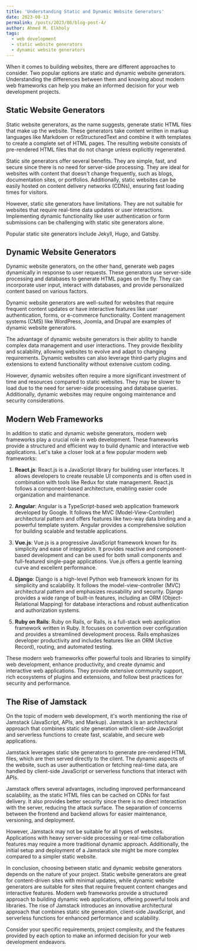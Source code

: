 ```yaml
---
title: 'Understanding Static and Dynamic Website Generators'
date: 2023-08-13
permalink: /posts/2023/08/blog-post-4/
author: Ahmed M. Elkholy
tags:
  - web development
  - static website generators
  - dynamic website generators
---
```

When it comes to building websites, there are different approaches to consider. Two popular options are static and dynamic website generators. Understanding the differences between them and knowing about modern web frameworks can help you make an informed decision for your web development projects.

## Static Website Generators

Static website generators, as the name suggests, generate static HTML files that make up the website. These generators take content written in markup languages like Markdown or reStructuredText and combine it with templates to create a complete set of HTML pages. The resulting website consists of pre-rendered HTML files that do not change unless explicitly regenerated.

Static site generators offer several benefits. They are simple, fast, and secure since there is no need for server-side processing. They are ideal for websites with content that doesn't change frequently, such as blogs, documentation sites, or portfolios. Additionally, static websites can be easily hosted on content delivery networks (CDNs), ensuring fast loading times for visitors.

However, static site generators have limitations. They are not suitable for websites that require real-time data updates or user interactions. Implementing dynamic functionality like user authentication or form submissions can be challenging with static site generators alone.

Popular static site generators include Jekyll, Hugo, and Gatsby.

## Dynamic Website Generators

Dynamic website generators, on the other hand, generate web pages dynamically in response to user requests. These generators use server-side processing and databases to generate HTML pages on the fly. They can incorporate user input, interact with databases, and provide personalized content based on various factors.

Dynamic website generators are well-suited for websites that require frequent content updates or have interactive features like user authentication, forms, or e-commerce functionality. Content management systems (CMS) like WordPress, Joomla, and Drupal are examples of dynamic website generators.

The advantage of dynamic website generators is their ability to handle complex data management and user interactions. They provide flexibility and scalability, allowing websites to evolve and adapt to changing requirements. Dynamic websites can also leverage third-party plugins and extensions to extend functionality without extensive custom coding.

However, dynamic websites often require a more significant investment of time and resources compared to static websites. They may be slower to load due to the need for server-side processing and database queries. Additionally, dynamic websites may require ongoing maintenance and security considerations.

## Modern Web Frameworks

In addition to static and dynamic website generators, modern web frameworks play a crucial role in web development. These frameworks provide a structured and efficient way to build dynamic and interactive web applications. Let's take a closer look at a few popular modern web frameworks:

1. **React.js**: React.js is a JavaScript library for building user interfaces. It allows developers to create reusable UI components and is often used in combination with tools like Redux for state management. React.js follows a component-based architecture, enabling easier code organization and maintenance.

2. **Angular**: Angular is a TypeScript-based web application framework developed by Google. It follows the MVC (Model-View-Controller) architectural pattern and offers features like two-way data binding and a powerful template system. Angular provides a comprehensive solution for building scalable and testable applications.

3. **Vue.js**: Vue.js is a progressive JavaScript framework known for its simplicity and ease of integration. It provides reactive and component-based development and can be used for both small components and full-featured single-page applications. Vue.js offers a gentle learning curve and excellent performance.

4. **Django**: Django is a high-level Python web framework known for its simplicity and scalability. It follows the model-view-controller (MVC) architectural pattern and emphasizes reusability and security. Django provides a wide range of built-in features, including an ORM (Object-Relational Mapping) for database interactions and robust authentication and authorization systems.

5. **Ruby on Rails**: Ruby on Rails, or Rails, is a full-stack web application framework written in Ruby. It focuses on convention over configuration and provides a streamlined development process. Rails emphasizes developer productivity and includes features like an ORM (Active Record), routing, and automated testing.

These modern web frameworks offer powerful tools and libraries to simplify web development, enhance productivity, and create dynamic and interactive web applications. They provide extensive community support, rich ecosystems of plugins and extensions, and follow best practices for security and performance.

## The Rise of Jamstack

On the topic of modern web development, it's worth mentioning the rise of Jamstack (JavaScript, APIs, and Markup). Jamstack is an architectural approach that combines static site generation with client-side JavaScript and serverless functions to create fast, scalable, and secure web applications.

Jamstack leverages static site generators to generate pre-rendered HTML files, which are then served directly to the client. The dynamic aspects of the website, such as user authentication or fetching real-time data, are handled by client-side JavaScript or serverless functions that interact with APIs.

Jamstack offers several advantages, including improved performanceand scalability, as the static HTML files can be cached on CDNs for fast delivery. It also provides better security since there is no direct interaction with the server, reducing the attack surface. The separation of concerns between the frontend and backend allows for easier maintenance, versioning, and deployment.

However, Jamstack may not be suitable for all types of websites. Applications with heavy server-side processing or real-time collaboration features may require a more traditional dynamic approach. Additionally, the initial setup and deployment of a Jamstack site might be more complex compared to a simpler static website.

In conclusion, choosing between static and dynamic website generators depends on the nature of your project. Static website generators are great for content-driven sites with minimal updates, while dynamic website generators are suitable for sites that require frequent content changes and interactive features. Modern web frameworks provide a structured approach to building dynamic web applications, offering powerful tools and libraries. The rise of Jamstack introduces an innovative architectural approach that combines static site generation, client-side JavaScript, and serverless functions for enhanced performance and scalability.

Consider your specific requirements, project complexity, and the features provided by each option to make an informed decision for your web development endeavors.
